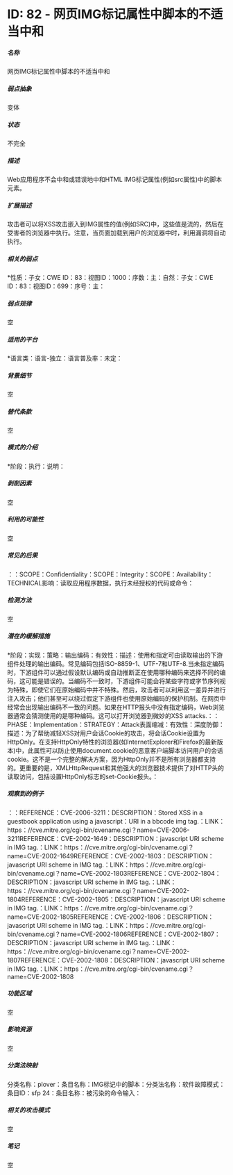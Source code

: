# ID: 82 - 网页IMG标记属性中脚本的不适当中和
<h5>名称</h5>网页IMG标记属性中脚本的不适当中和
<h5>弱点抽象</h5>变体
<h5>状态</h5>不完全
<h5>描述</h5>Web应用程序不会中和或错误地中和HTML IMG标记属性(例如src属性)中的脚本元素。
<h5>扩展描述</h5>攻击者可以将XSS攻击嵌入到IMG属性的值(例如SRC)中，这些值是流的，然后在受害者的浏览器中执行。注意，当页面加载到用户的浏览器中时，利用漏洞将自动执行。
<h5>相关的弱点</h5>*性质：子女：CWE ID：83：视图ID：1000：序数：主：自然：子女：CWE ID：83：视图ID：699：序号：主：
<h5>弱点规律</h5>空
<h5>适用的平台</h5>*语言类：语言-独立：语言普及率：未定：
<h5>背景细节</h5>空
<h5>替代条款</h5>空
<h5>模式的介绍</h5>*阶段：执行：说明：
<h5>剥削因素</h5>空
<h5>利用的可能性</h5>空
<h5>常见的后果</h5>：：SCOPE：Confidentiality：SCOPE：Integrity：SCOPE：Availability：TECHNICAL影响：读取应用程序数据，执行未经授权的代码或命令：
<h5>检测方法</h5>空
<h5>潜在的缓解措施</h5>*阶段：实现：策略：输出编码：有效性：描述：使用和指定可由读取输出的下游组件处理的输出编码。常见编码包括ISO-8859-1、UTF-7和UTF-8.当未指定编码时，下游组件可以通过假设默认编码或自动推断正在使用哪种编码来选择不同的编码，这可能是错误的。当编码不一致时，下游组件可能会将某些字符或字节序列视为特殊，即使它们在原始编码中并不特殊。然后，攻击者可以利用这一差异并进行注入攻击；他们甚至可以绕过假定下游组件也使用原始编码的保护机制。在网页中经常会出现输出编码不一致的问题。如果在HTTP报头中没有指定编码，Web浏览器通常会猜测使用的是哪种编码。这可以打开浏览器到微妙的XSS attacks.：：PHASE：Implementation：STRATEGY：Attack表面缩减：有效性：深度防御：描述：为了帮助减轻XSS对用户会话Cookie的攻击，将会话Cookie设置为HttpOnly。在支持HttpOnly特性的浏览器(如InternetExplorer和Firefox的最新版本)中，此属性可以防止使用document.cookie的恶意客户端脚本访问用户的会话cookie。这不是一个完整的解决方案，因为HttpOnly并不是所有浏览器都支持的。更重要的是，XMLHttpRequest和其他强大的浏览器技术提供了对HTTP头的读取访问，包括设置HttpOnly标志的set-Cookie报头。：
<h5>观察到的例子</h5>：：REFERENCE：CVE-2006-3211：DESCRIPTION：Stored XSS in a guestbook application using a javascript：URI in a bbcode img tag.：LINK：https：//cve.mitre.org/cgi-bin/cvename.cgi？name=CVE-2006-3211REFERENCE：CVE-2002-1649：DESCRIPTION：javascript URI scheme in IMG tag.：LINK：https：//cve.mitre.org/cgi-bin/cvename.cgi？name=CVE-2002-1649REFERENCE：CVE-2002-1803：DESCRIPTION：javascript URI scheme in IMG tag.：LINK：https：//cve.mitre.org/cgi-bin/cvename.cgi？name=CVE-2002-1803REFERENCE：CVE-2002-1804：DESCRIPTION：javascript URI scheme in IMG tag.：LINK：https：//cve.mitre.org/cgi-bin/cvename.cgi？name=CVE-2002-1804REFERENCE：CVE-2002-1805：DESCRIPTION：javascript URI scheme in IMG tag.：LINK：https：//cve.mitre.org/cgi-bin/cvename.cgi？name=CVE-2002-1805REFERENCE：CVE-2002-1806：DESCRIPTION：javascript URI scheme in IMG tag.：LINK：https：//cve.mitre.org/cgi-bin/cvename.cgi？name=CVE-2002-1806REFERENCE：CVE-2002-1807：DESCRIPTION：javascript URI scheme in IMG tag.：LINK：https：//cve.mitre.org/cgi-bin/cvename.cgi？name=CVE-2002-1807REFERENCE：CVE-2002-1808：DESCRIPTION：javascript URI scheme in IMG tag.：LINK：https：//cve.mitre.org/cgi-bin/cvename.cgi？name=CVE-2002-1808
<h5>功能区域</h5>空
<h5>影响资源</h5>空
<h5>分类法映射</h5>分类名称：plover：条目名称：IMG标记中的脚本：分类法名称：软件故障模式：条目ID：sfp 24：条目名称：被污染的命令输入：
<h5>相关的攻击模式</h5>空
<h5>笔记</h5>空

